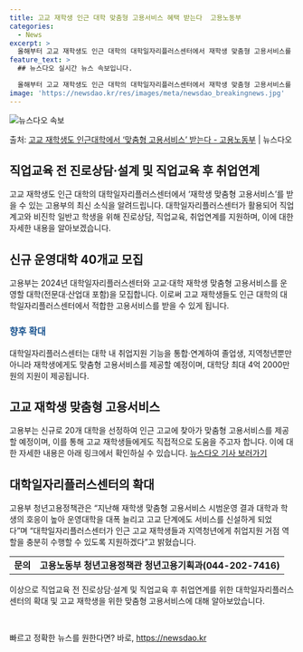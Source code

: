 ```yaml
---
title: 고교 재학생 인근 대학 맞춤형 고용서비스 혜택 받는다  고용노동부
categories:
  - News
excerpt: >
  올해부터 고교 재학생도 인근 대학의 대학일자리플러스센터에서 재학생 맞춤형 고용서비스를 받을 수 있다. 고용노…
feature_text: >
  ## 뉴스다오 실시간 뉴스 속보입니다.

  올해부터 고교 재학생도 인근 대학의 대학일자리플러스센터에서 재학생 맞춤형 고용서비스를 받을 수 있다. 고용노…
image: 'https://newsdao.kr/res/images/meta/newsdao_breakingnews.jpg'
---
```


![뉴스다오 속보](https://newsdao.kr/res/images/meta/newsdao_breakingnews.jpg)

<p>출처: <a href="https://newsdao.kr/2933" rel="dofollow">고교 재학생도 인근대학에서 ‘맞춤형 고용서비스’ 받는다 - 고용노동부</a> | 뉴스다오</p>

<h2 data-ke-size="size32">직업교육 전 진로상담·설계 및 직업교육 후 취업연계</h2>
<p data-ke-size="size16">고교 재학생도 인근 대학의 대학일자리플러스센터에서 ‘재학생 맞춤형 고용서비스’를 받을 수 있는 고용부의 최신 소식을 알려드립니다. 대학일자리플러스센터가 활용되어 직업계고와 비진학 일반고 학생을 위해 진로상담, 직업교육, 취업연계를 지원하며, 이에 대한 자세한 내용을 알아보겠습니다.</p>

<h2 data-ke-size="size26">신규 운영대학 40개교 모집</h2>
<p data-ke-size="size16">고용부는 2024년 대학일자리플러스센터와 고교·대학 재학생 맞춤형 고용서비스를 운영할 대학(전문대·산업대 포함)을 모집합니다. 이로써 고교 재학생들도 인근 대학의 대학일자리플러스센터에서 적합한 고용서비스를 받을 수 있게 됩니다.</p>

<h3 data-ke-size="size24"><span style="color: #1a5490;">향후 확대</span></h3>
<p data-ke-size="size16">대학일자리플러스센터는 대학 내 취업지원 기능을 통합·연계하여 졸업생, 지역청년뿐만 아니라 재학생에게도 맞춤형 고용서비스를 제공할 예정이며, 대학당 최대 4억 2000만 원의 지원이 제공됩니다.</p>

<h2 data-ke-size="size26">고교 재학생 맞춤형 고용서비스</h2>
<p data-ke-size="size16">고용부는 신규로 20개 대학을 선정하여 인근 고교에 찾아가 맞춤형 고용서비스를 제공할 예정이며, 이를 통해 고교 재학생들에게도 직접적으로 도움을 주고자 합니다. 이에 대한 자세한 내용은 아래 링크에서 확인하실 수 있습니다. <a href="https://newsdao.kr/2933">뉴스다오 기사 보러가기</a></p>

<h2 data-ke-size="size26">대학일자리플러스센터의 확대</h2>
<p data-ke-size="size16">고용부 청년고용정책관은 “지난해 재학생 맞춤형 고용서비스 시범운영 결과 대학과 학생의 호응이 높아 운영대학을 대폭 늘리고 고교 단계에도 서비스를 신설하게 되었다”며 “대학일자리플러스센터가 인근 고교 재학생들과 지역청년에게 취업지원 거점 역할을 충분히 수행할 수 있도록 지원하겠다”고 밝혔습니다.</p>

<table>
	<tr>
		<td style="text-align: center; height: 17px;"><b>문의</b></td>
		<td style="text-align: center; height: 17px;"><b>고용노동부 청년고용정책관 청년고용기획과(044-202-7416)</b></td>
	</tr>
</table>

<p data-ke-size="size16">이상으로 직업교육 전 진로상담·설계 및 직업교육 후 취업연계를 위한 대학일자리플러스센터의 확대 및 고교 재학생을 위한 맞춤형 고용서비스에 대해 알아보았습니다.</p>
<p data-ke-size="size16">&nbsp;</p> 

빠르고 정확한 뉴스를 원한다면? 바로, <a href="https://newsdao.kr" rel="dofollow">https://newsdao.kr</a>


    
